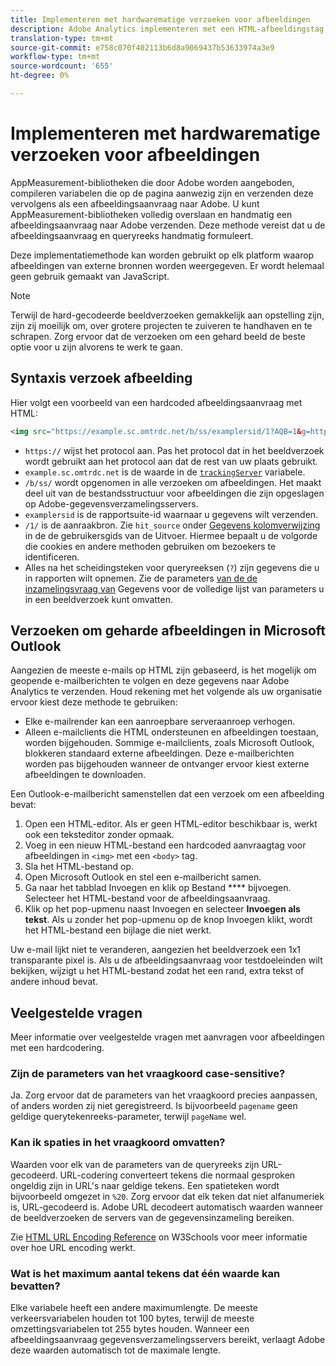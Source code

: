 ```yaml
---
title: Implementeren met hardwarematige verzoeken voor afbeeldingen
description: Adobe Analytics implementeren met een HTML-afbeeldingstag (aanvraag voor een hardcoded afbeelding)
translation-type: tm+mt
source-git-commit: e758c070f402113b6d8a9069437b53633974a3e9
workflow-type: tm+mt
source-wordcount: '655'
ht-degree: 0%

---
```



# Implementeren met hardwarematige verzoeken voor afbeeldingen

AppMeasurement-bibliotheken die door Adobe worden aangeboden, compileren variabelen die op de pagina aanwezig zijn en verzenden deze vervolgens als een afbeeldingsaanvraag naar Adobe. U kunt AppMeasurement-bibliotheken volledig overslaan en handmatig een afbeeldingsaanvraag naar Adobe verzenden. Deze methode vereist dat u de afbeeldingsaanvraag en queryreeks handmatig formuleert.

Deze implementatiemethode kan worden gebruikt op elk platform waarop afbeeldingen van externe bronnen worden weergegeven. Er wordt helemaal geen gebruik gemaakt van JavaScript.

>[!NOTE]
>
>Terwijl de hard-gecodeerde beeldverzoeken gemakkelijk aan opstelling zijn, zijn zij moeilijk om, over grotere projecten te zuiveren te handhaven en te schrapen. Zorg ervoor dat de verzoeken om een gehard beeld de beste optie voor u zijn alvorens te werk te gaan.

## Syntaxis verzoek afbeelding

Hier volgt een voorbeeld van een hardcoded afbeeldingsaanvraag met HTML:

```html
<img src="https://example.sc.omtrdc.net/b/ss/examplersid/1?AQB=1&g=http%3A%2F%2Fexample.com&pageName=Example%20hardcoded%20hit&v1=Example%20value&AQE=1"/>
```

* `https://` wijst het protocol aan. Pas het protocol dat in het beeldverzoek wordt gebruikt aan het protocol aan dat de rest van uw plaats gebruikt.
* `example.sc.omtrdc.net` is de waarde in de [`trackingServer`](/help/implement/vars/config-vars/trackingserver.md) variabele.
* `/b/ss/` wordt opgenomen in alle verzoeken om afbeeldingen. Het maakt deel uit van de bestandsstructuur voor afbeeldingen die zijn opgeslagen op Adobe-gegevensverzamelingsservers.
* `examplersid` is de rapportsuite-id waarnaar u gegevens wilt verzenden.
* `/1/` is de aanraakbron. Zie `hit_source` onder [Gegevens kolomverwijzing](../../export/analytics-data-feed/c-df-contents/datafeeds-reference.md) in de de gebruikersgids van de Uitvoer. Hiermee bepaalt u de volgorde die cookies en andere methoden gebruiken om bezoekers te identificeren.
* Alles na het scheidingsteken voor queryreeksen (`?`) zijn gegevens die u in rapporten wilt opnemen. Zie de parameters [van de de inzamelingsvraag van](../validate/query-parameters.md) Gegevens voor de volledige lijst van parameters u in een beeldverzoek kunt omvatten.

## Verzoeken om geharde afbeeldingen in Microsoft Outlook

Aangezien de meeste e-mails op HTML zijn gebaseerd, is het mogelijk om geopende e-mailberichten te volgen en deze gegevens naar Adobe Analytics te verzenden. Houd rekening met het volgende als uw organisatie ervoor kiest deze methode te gebruiken:

* Elke e-mailrender kan een aanroepbare serveraanroep verhogen.
* Alleen e-mailclients die HTML ondersteunen en afbeeldingen toestaan, worden bijgehouden. Sommige e-mailclients, zoals Microsoft Outlook, blokkeren standaard externe afbeeldingen. Deze e-mailberichten worden pas bijgehouden wanneer de ontvanger ervoor kiest externe afbeeldingen te downloaden.

Een Outlook-e-mailbericht samenstellen dat een verzoek om een afbeelding bevat:

1. Open een HTML-editor. Als er geen HTML-editor beschikbaar is, werkt ook een teksteditor zonder opmaak.
2. Voeg in een nieuw HTML-bestand een hardcoded aanvraagtag voor afbeeldingen in `<img>` met een `<body>` tag.
3. Sla het HTML-bestand op.
4. Open Microsoft Outlook en stel een e-mailbericht samen.
5. Ga naar het tabblad Invoegen en klik op Bestand **** bijvoegen. Selecteer het HTML-bestand voor de afbeeldingsaanvraag.
6. Klik op het pop-upmenu naast Invoegen en selecteer **Invoegen als tekst**. Als u zonder het pop-upmenu op de knop Invoegen klikt, wordt het HTML-bestand een bijlage die niet werkt.

Uw e-mail lijkt niet te veranderen, aangezien het beeldverzoek een 1x1 transparante pixel is. Als u de afbeeldingsaanvraag voor testdoeleinden wilt bekijken, wijzigt u het HTML-bestand zodat het een rand, extra tekst of andere inhoud bevat.

## Veelgestelde vragen

Meer informatie over veelgestelde vragen met aanvragen voor afbeeldingen met een hardcodering.

### Zijn de parameters van het vraagkoord case-sensitive?

Ja. Zorg ervoor dat de parameters van het vraagkoord precies aanpassen, of anders worden zij niet geregistreerd. Is bijvoorbeeld `pagename` geen geldige querytekenreeks-parameter, terwijl `pageName` wel.

### Kan ik spaties in het vraagkoord omvatten?

Waarden voor elk van de parameters van de queryreeks zijn URL-gecodeerd. URL-codering converteert tekens die normaal gesproken ongeldig zijn in URL&#39;s naar geldige tekens. Een spatieteken wordt bijvoorbeeld omgezet in `%20`. Zorg ervoor dat elk teken dat niet alfanumeriek is, URL-gecodeerd is. Adobe URL decodeert automatisch waarden wanneer de beeldverzoeken de servers van de gegevensinzameling bereiken.

Zie [HTML URL Encoding Reference](https://www.w3schools.com/tags/ref_urlencode.asp) on W3Schools voor meer informatie over hoe URL encoding werkt.

### Wat is het maximum aantal tekens dat één waarde kan bevatten?

Elke variabele heeft een andere maximumlengte. De meeste verkeersvariabelen houden tot 100 bytes, terwijl de meeste omzettingsvariabelen tot 255 bytes houden. Wanneer een afbeeldingsaanvraag gegevensverzamelingsservers bereikt, verlaagt Adobe deze waarden automatisch tot de maximale lengte.
